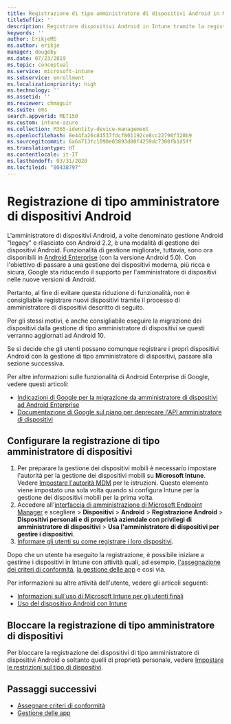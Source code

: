 ```yaml
---
title: Registrazione di tipo amministratore di dispositivi Android in Microsoft Intune
titleSuffix: ''
description: Registrare dispositivi Android in Intune tramite la registrazione di tipo amministratore di dispositivi.
keywords: ''
author: ErikjeMS
ms.author: erikje
manager: dougeby
ms.date: 07/23/2019
ms.topic: conceptual
ms.service: microsoft-intune
ms.subservice: enrollment
ms.localizationpriority: high
ms.technology: ''
ms.assetid: ''
ms.reviewer: chmaguir
ms.suite: ems
search.appverid: MET150
ms.custom: intune-azure
ms.collection: M365-identity-device-management
ms.openlocfilehash: 8e44fa26c84537fdcf801192ce8cc22790f320b9
ms.sourcegitcommit: 6a6a713fc1090e03893d80f4259dc7300fb1d5ff
ms.translationtype: HT
ms.contentlocale: it-IT
ms.lasthandoff: 03/31/2020
ms.locfileid: "80438797"
---
```

# <a name="android-device-administrator-enrollment"></a>Registrazione di tipo amministratore di dispositivi Android

L'amministratore di dispositivi Android, a volte denominato gestione Android "legacy" e rilasciato con Android 2.2, è una modalità di gestione dei dispositivi Android. Funzionalità di gestione migliorate, tuttavia, sono ora disponibili in [Android Enterprise](https://www.android.com/enterprise/management/) (con la versione Android 5.0). Con l'obiettivo di passare a una gestione dei dispositivi moderna, più ricca e sicura, Google sta riducendo il supporto per l'amministratore di dispositivi nelle nuove versioni di Android.

Pertanto, al fine di evitare questa riduzione di funzionalità, non è consigliabile registrare nuovi dispositivi tramite il processo di amministratore di dispositivi descritto di seguito.

Per gli stessi motivi, è anche consigliabile eseguire la migrazione dei dispositivi dalla gestione di tipo amministratore di dispositivi se questi verranno aggiornati ad Android 10. 

Se si decide che gli utenti possano comunque registrare i propri dispositivi Android con la gestione di tipo amministratore di dispositivi, passare alla sezione successiva.  

Per altre informazioni sulle funzionalità di Android Enterprise di Google, vedere questi articoli:
- [Indicazioni di Google per la migrazione da amministratore di dispositivi ad Android Enterprise](http://static.googleusercontent.com/media/android.com/en/enterprise/static/2016/pdfs/enterprise/Android-Enterprise-Migration-Bluebook_2019.pdf)
- [Documentazione di Google sul piano per deprecare l'API amministratore di dispositivi](https://developers.google.com/android/work/device-admin-deprecation)

## <a name="set-up-device-administrator-enrollment"></a>Configurare la registrazione di tipo amministratore di dispositivi

1. Per preparare la gestione dei dispositivi mobili è necessario impostare l'autorità per la gestione dei dispositivi mobili su **Microsoft Intune**. Vedere [Impostare l'autorità MDM](../fundamentals/mdm-authority-set.md) per le istruzioni. Questo elemento viene impostato una sola volta quando si configura Intune per la gestione dei dispositivi mobili per la prima volta.
2. Accedere all'[interfaccia di amministrazione di Microsoft Endpoint Manager](https://go.microsoft.com/fwlink/?linkid=2109431) e scegliere > **Dispositivi** > **Android** > **Registrazione Android** > **Dispositivi personali e di proprietà aziendale con privilegi di amministratore di dispositivi** > **Usa l'amministratore di dispositivi per gestire i dispositivi**.
3. [Informare gli utenti su come registrare i loro dispositivi](../user-help/enroll-device-android-company-portal.md).  

Dopo che un utente ha eseguito la registrazione, è possibile iniziare a gestirne i dispositivi in Intune con attività quali, ad esempio, [l'assegnazione dei criteri di conformità](../protect/compliance-policy-create-android.md), [la gestione delle app](../apps/app-management.md) e così via.

Per informazioni su altre attività dell'utente, vedere gli articoli seguenti:
- [Informazioni sull'uso di Microsoft Intune per gli utenti finali](../fundamentals/end-user-educate.md)
- [Uso del dispositivo Android con Intune](https://docs.microsoft.com/mem/intune/user-help/why-enroll-android-device)


## <a name="block-device-administrator-enrollment"></a>Bloccare la registrazione di tipo amministratore di dispositivi
Per bloccare la registrazione dei dispositivi di tipo amministratore di dispositivi Android o soltanto quelli di proprietà personale, vedere [Impostare le restrizioni sul tipo di dispositivi](enrollment-restrictions-set.md).


## <a name="next-steps"></a>Passaggi successivi
- [Assegnare criteri di conformità](../protect/compliance-policy-create-android.md)
- [Gestione delle app](../apps/app-management.md)
